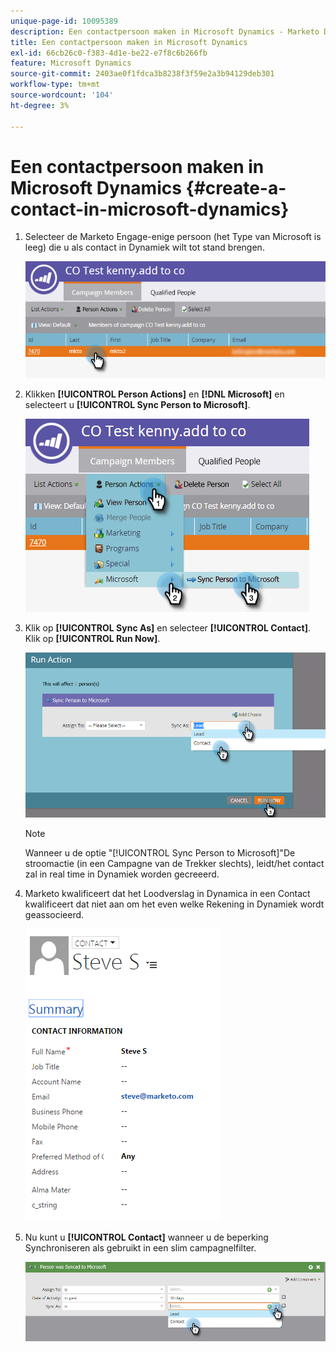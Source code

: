 ```yaml
---
unique-page-id: 10095389
description: Een contactpersoon maken in Microsoft Dynamics - Marketo Docs - Productdocumentatie
title: Een contactpersoon maken in Microsoft Dynamics
exl-id: 66cb26c0-f383-4d1e-be22-e7f8c6b266fb
feature: Microsoft Dynamics
source-git-commit: 2403ae0f1fdca3b8238f3f59e2a3b94129deb301
workflow-type: tm+mt
source-wordcount: '104'
ht-degree: 3%

---
```


# Een contactpersoon maken in Microsoft Dynamics {#create-a-contact-in-microsoft-dynamics}

1. Selecteer de Marketo Engage-enige persoon (het Type van Microsoft is leeg) die u als contact in Dynamiek wilt tot stand brengen.

   ![](assets/one.png)

1. Klikken **[!UICONTROL Person Actions]** en **[!DNL Microsoft]** en selecteert u **[!UICONTROL Sync Person to Microsoft]**.

   ![](assets/two.png)

1. Klik op **[!UICONTROL Sync As]** en selecteer **[!UICONTROL Contact]**. Klik op **[!UICONTROL Run Now]**.

   ![](assets/three.png)

   >[!NOTE]
   >
   >Wanneer u de optie &quot;[!UICONTROL Sync Person to Microsoft]&quot;De stroomactie (in een Campagne van de Trekker slechts), leidt/het contact zal in real time in Dynamiek worden gecreeerd.

1. Marketo kwalificeert dat het Loodverslag in Dynamica in een Contact kwalificeert dat niet aan om het even welke Rekening in Dynamiek wordt geassocieerd.

   ![](assets/image2015-10-23-9-3a43-3a33.png)

1. Nu kunt u **[!UICONTROL Contact]** wanneer u de beperking Synchroniseren als gebruikt in een slim campagnelfilter.

   ![](assets/five.png)
